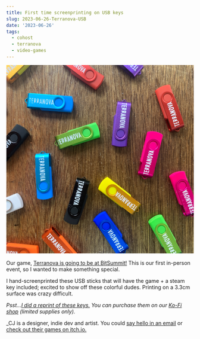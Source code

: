 ```yaml
---
title: First time screenprinting on USB keys
slug: 2023-06-26-Terranova-USB
date: '2023-06-26'
tags:
  - cohost
  - terranova
  - video-games
---
```


![Rainbow USB keys with the word 'Terranova' printed on it.](./terranova-usb.png)

Our game, [Terranova is going to be at BitSummit!](https://bitsummit.org/en/game/terranova/) This is our first in-person event, so I wanted to make something special.

I hand-screenprinted these USB sticks that will have the game + a steam key included; excited to show off these colorful dudes. Printing on a 3.3cm surface was crazy difficult.

_Psst...[I did a reprint of these keys.](/posts/2024-06-20-Terranova-USB.html) You can purchase them on our [Ko-Fi shop](https://ko-fi.com/illuminesce) (limited supplies only)._

_CJ is a designer, indie dev and artist. You could [say hello in an email](https://illuminesce.net/contact) or [check out their games on itch.io.](https://illuminesce.itch.io/)
